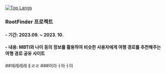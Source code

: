 [![Top Langs](https://github-readme-stats.vercel.app/api/top-langs/?username=quequuen&layout=compact)](https://github.com/quequuen/github-readme-stats)



<h3>RootFinder 프로젝트</h3>

<h4>- 기간: 2023.09. ~ 2023. 10.</h4>
<h4>- 내용: MBTI와 나이 등의 정보를 활용하여 비슷한 사용자에게 여행 경로를 추천해주는 여행 경로 공유 사이트</h4>
##에레레레ㅔㄹㄹ
###어라ㅓ아ㅓ아
